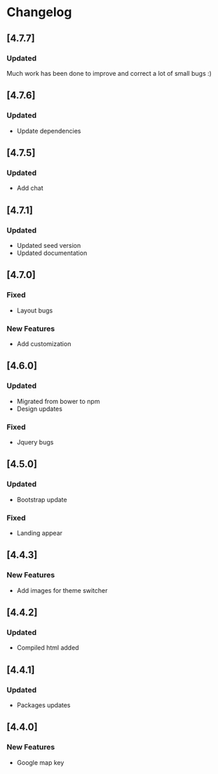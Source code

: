 # Changelog
## [4.7.7]

### Updated
Much work has been done to improve and correct a lot of small bugs :)

## [4.7.6]

### Updated

- Update dependencies

## [4.7.5]

### Updated

- Add chat

## [4.7.1]

### Updated

- Updated seed version
- Updated documentation

## [4.7.0]

### Fixed

- Layout bugs

### New Features

- Add customization

## [4.6.0]

### Updated

- Migrated from bower to npm
- Design updates

### Fixed

- Jquery bugs

## [4.5.0]

### Updated

- Bootstrap update

### Fixed

- Landing appear

## [4.4.3]

### New Features

- Add images for theme switcher

## [4.4.2]

### Updated

- Compiled html added

## [4.4.1]

### Updated

- Packages updates

## [4.4.0]

### New Features

- Google map key
